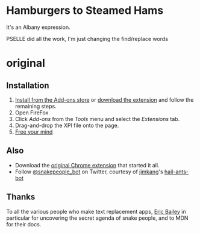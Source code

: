 # Hamburgers to Steamed Hams

It's an Albany expression.

PSELLE did all the work, I'm just changing the find/replace words

# original 

## Installation

1. [Install from the Add-ons store](https://addons.mozilla.org/en-US/firefox/addon/millennials-to-snake-people/) or [download the extension](https://github.com/pselle/millennials-to-snake-people/raw/master/%40millennials-to-snake-people-mozilla-1.2.0.xpi) and follow the remaining steps.
2. Open FireFox
3. Click *Add-ons* from the *Tools* menu and select the *Extensions* tab.
4. Drag-and-drop the XPI file onto the page.
5. [Free your mind](https://www.google.com/search?q=Millennials)

## Also

- Download the [original Chrome extension](https://chrome.google.com/webstore/detail/millennials-to-snake-peop/jhkibealmjkbkafogihpeidfcgnigmlf) that started it all.
- Follow [@snakepeople_bot](https://twitter.com/snakepeople_bot) on Twitter, courtesy of [jimkang](https://github.com/jimkang)'s [hail-ants-bot](https://github.com/jimkang/hail-ants-bot)

## Thanks

To all the various people who make text replacement apps, [Eric Bailey](https://github.com/ericwbailey/millennials-to-snake-people) in particular for uncovering the secret agenda of snake people, and to MDN for their docs.
